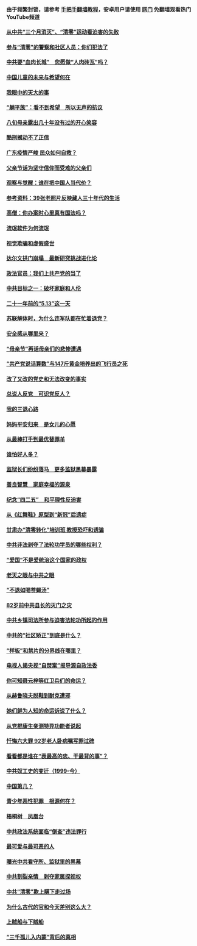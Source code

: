 #### 由于频繁封锁，请参考 [手把手翻墙教程](https://github.com/gfw-breaker/guides/wiki/)，安卓用户请使用 [网门](https://github.com/gfw-breaker/nogfw/blob/master/dl.md?t=07180801) 免翻墙观看热门YouTube频道 

#### [从中共“三个月消灭”、“清零”运动看迫害的失败](../pages/19/428268.md?t=07180801) 

#### [参与“清零”的警察和社区人员：你们犯法了](../pages/19/428270.md?t=07180801) 

#### [中共要“血肉长城”　您愿做“人肉砖瓦”吗？](../pages/19/427882.md?t=07180801) 

#### [中国儿童的未来与希望何在](../pages/19/427680.md?t=07180801) 

#### [我眼中的天大的事](../pages/19/427619.md?t=07180801) 

#### [“躺平族”：看不到希望　所以无声的抗议](../pages/19/427464.md?t=07180801) 

#### [八旬母亲露出几十年没有过的开心笑容](../pages/19/427429.md?t=07180801) 

#### [酷刑撼动不了正信](../pages/19/427414.md?t=07180801) 

#### [广东疫情严峻 民众如何自救？](../pages/19/427311.md?t=07180801) 

#### [父亲节话为坚守信仰而受难的父亲们](../pages/19/427033.md?t=07180801) 

#### [观察与觉醒：谁在把中国人当代价？](../pages/19/426987.md?t=07180801) 

#### [参考资料：39张老照片反映藏人三十年代的生活](../pages/19/426471.md?t=07180801) 

#### [高僧：你办案时心里真有国法吗？](../pages/19/426530.md?t=07180801) 

#### [流氓软件为何流氓](../pages/19/426531.md?t=07180801) 

#### [视觉欺骗和虚假盛世](../pages/19/426443.md?t=07180801) 

#### [达尔文拱门崩塌　最新研究挑战进化论](../pages/19/426009.md?t=07180801) 

#### [政法官员：我们上共产党的当了](../pages/19/425351.md?t=07180801) 

#### [中共目标之一：破坏家庭和人伦](../pages/19/424454.md?t=07180801) 

#### [二十一年前的“5.13”这一天](../pages/19/424814.md?t=07180801) 

#### [苏联解体时，为什么连军队都在忙着退党？](../pages/19/424335.md?t=07180801) 

#### [安全感从哪里来？](../pages/19/424336.md?t=07180801) 

#### [“母亲节”再话母亲们的悲惨遭遇](../pages/19/424234.md?t=07180801) 

#### [“共产党说话算数”与147斤黄金培养出的飞行员之死](../pages/19/424115.md?t=07180801) 

#### [改了又改的党史和无法改变的事实](../pages/19/424037.md?t=07180801) 

#### [总说人反党　可识党反人？](../pages/19/423820.md?t=07180801) 

#### [我的三退心路](../pages/19/423876.md?t=07180801) 

#### [妈妈平安归来　是女儿的心愿](../pages/19/423947.md?t=07180801) 

#### [从最棒打手到最优替罪羊](../pages/19/423819.md?t=07180801) 

#### [谁怕好人多？](../pages/19/423774.md?t=07180801) 

#### [监狱长们纷纷落马　更多监狱黑幕暴露](../pages/19/423787.md?t=07180801) 

#### [善良智慧　家庭幸福的源泉](../pages/19/423632.md?t=07180801) 

#### [纪念“四二五”　和平理性反迫害](../pages/19/423660.md?t=07180801) 

#### [从《红舞鞋》原型到“新冠”后遗症](../pages/19/423509.md?t=07180801) 

#### [甘肃办“清零转化”培训班 教授恐吓和诱骗](../pages/19/423498.md?t=07180801) 

#### [中共非法剥夺了法轮功学员的哪些权利？](../pages/19/423392.md?t=07180801) 

#### [“爱国”不是爱统治这个国家的政权](../pages/19/423029.md?t=07180801) 

#### [老天之眼与中共之眼](../pages/19/423378.md?t=07180801) 

#### [“不退如喝苍蝇汤”](../pages/19/423287.md?t=07180801) 

#### [82岁前中共县长的灭门之灾](../pages/19/423055.md?t=07180801) 

#### [中共乡镇司法所参与迫害法轮功所起的作用](../pages/19/423064.md?t=07180801) 

#### [中共的“社区矫正”到底是什么？](../pages/19/422870.md?t=07180801) 

#### [“样板”和禁片的分界线在哪里？](../pages/19/422704.md?t=07180801) 

#### [电视人揭央视“自焚案”报导源自政法委](../pages/19/422770.md?t=07180801) 

#### [你可知聂元梓等红卫兵们的命运？](../pages/19/422848.md?t=07180801) 

#### [从赫鲁晓夫脱鞋到耐克遭邪](../pages/19/422826.md?t=07180801) 

#### [她们鲜为人知的命运诉说了什么？](../pages/19/422754.md?t=07180801) 

#### [从党棍康生亲测特异功能者说起](../pages/19/422657.md?t=07180801) 

#### [忏悔六大罪 92岁老人卧病嘱写罪过碑](../pages/19/422750.md?t=07180801) 

#### [看看都是谁在“表最高的忠、干最背的事”？](../pages/19/422703.md?t=07180801) 

#### [中共奴工史的变迁（1999-今）](../pages/19/422656.md?t=07180801) 

#### [中国第几？](../pages/19/422496.md?t=07180801) 

#### [青少年恶性犯罪　根源何在？](../pages/19/422449.md?t=07180801) 

#### [梧桐树　凤凰台](../pages/19/422442.md?t=07180801) 

#### [中共政法系统面临“倒查”违法罪行](../pages/19/422497.md?t=07180801) 

#### [最可爱与最可恶的人](../pages/19/422448.md?t=07180801) 

#### [曝光中共看守所、监狱里的黑幕](../pages/19/422390.md?t=07180801) 

#### [中共割裂亲情　剥夺家属探视权](../pages/19/422364.md?t=07180801) 

#### [中共“清零”欺上瞒下走过场](../pages/19/422306.md?t=07180801) 

#### [为什么古代的官和今天差别这么大？](../pages/19/422228.md?t=07180801) 

#### [上贼船与下贼船](../pages/19/422276.md?t=07180801) 

#### [“三千孤儿入内蒙”背后的真相](../pages/19/422229.md?t=07180801) 

